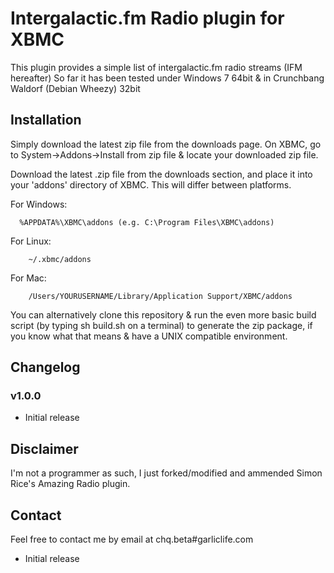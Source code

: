 Intergalactic.fm Radio plugin for XBMC
================================

This plugin provides a simple list of intergalactic.fm radio streams (IFM hereafter)
So far it has been tested under Windows 7 64bit & in Crunchbang Waldorf (Debian Wheezy) 32bit

Installation
------------

Simply download the latest zip file from the downloads page. On XBMC, go to System->Addons->Install from zip file & locate your downloaded zip file.

Download the latest .zip file from the downloads section, and place it into your 'addons' directory of XBMC. 
This will differ between platforms.

For Windows:
```
  %APPDATA%\XBMC\addons (e.g. C:\Program Files\XBMC\addons)
```

For Linux:
```
	~/.xbmc/addons
```

For Mac:
```
	/Users/YOURUSERNAME/Library/Application Support/XBMC/addons
```

You can alternatively clone this repository & run the even more basic build script (by typing sh build.sh on a terminal) to generate the zip package, if you know what that means & have a UNIX compatible environment.

## Changelog

### v1.0.0

* Initial release

Disclaimer
----------
I'm not a programmer as such, I just forked/modified and ammended Simon Rice's Amazing Radio plugin. 

Contact
----------
Feel free to contact me by email at chq.beta#garliclife.com


* Initial release
